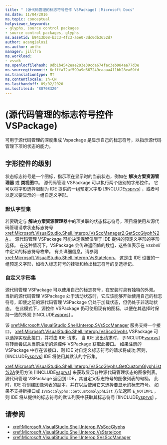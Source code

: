 ```yaml
---
title: " (源代码管理的标志符号控件 VSPackage) |Microsoft Docs"
ms.date: 11/04/2016
ms.topic: conceptual
helpviewer_keywords:
- glyphs, source control packages
- source control packages, glyphs
ms.assetid: b9413b08-b3c3-4fc3-a6e0-3dc0db3652d7
author: acangialosi
ms.author: anthc
manager: jillfra
ms.workload:
- vssdk
ms.openlocfilehash: 9db1b4542eae293e39cda674fac3eb984aa77d3e
ms.sourcegitcommit: 6cfffa72af599a9d667249caaaa411bb28ea69fd
ms.translationtype: MT
ms.contentlocale: zh-CN
ms.lasthandoff: 09/02/2020
ms.locfileid: "80708320"
---
```

# <a name="glyph-control-source-control-vspackage"></a> (源代码管理的标志符号控件 VSPackage) 
可用于源代码管理的深度集成 Vspackage 是显示自己的标志符号，以指示源代码管理下项的状态的能力。

## <a name="levels-of-glyph-control"></a>字形控件的级别
 状态标志符号是一个图标，指示项在显示时的当前状态，例如在 **解决方案资源管理器** 或 **类视图**中。 源代码管理 VSPackage 可以执行两个级别的字形控件。 它可以将字形选择限制为 IDE 提供的一组预定义字形 [!INCLUDE[vsprvs](../../code-quality/includes/vsprvs_md.md)] ，或者可以定义要显示的一组自定义字形。

### <a name="default-set-of-glyphs"></a>默认字型集
 若要确定与 **解决方案资源管理器**中的项关联的状态标志符号，项目将使用从源代码管理请求状态标志符号 <xref:Microsoft.VisualStudio.Shell.Interop.IVsSccManager2.GetSccGlyph%2A> 。 源代码管理 VSPackage 可能决定保留仅限于 IDE 提供的预定义字形的字形选择。 在这种情况下，VSPackage 会传递返回值的数组，这些值表示在 *vsshell*中定义的标志符号枚举。 有关详细信息，请参阅 <xref:Microsoft.VisualStudio.Shell.Interop.VsStateIcon>。 这是由 IDE 设置的一组预定义字形，如检入标志符号的挂锁和检出标志符号的复选标记。

### <a name="custom-set-of-glyphs"></a>自定义字形集
 源代码管理 VSPackage 可以使用自己的标志符号，在安装时具有独特的外观。 当新的源代码管理 VSPackage 处于活动状态时，它应该能够开始使用自己的标志符号，即使之前的源代码管理 VSPackage 仍处于加载状态，但仍处于非活动状态。 在此模式下，源控件 VSPackage 仍可使用现有的图标，以便在其选择时保持一致的外观 [!INCLUDE[vsprvs](../../code-quality/includes/vsprvs_md.md)] 。

 该 <xref:Microsoft.VisualStudio.Shell.Interop.SVsSccManager> 服务支持一个接口， <xref:Microsoft.VisualStudio.Shell.Interop.IVsSccGlyphs> VSPackage 可以选择实现此接口，并将由 IDE 请求。 当 IDE 发出请求时， [!INCLUDE[vsprvs](../../code-quality/includes/vsprvs_md.md)] 将转而尝试从当前注册的源控件 VSPackage 获取此接口。 如果注册的 VSPackage 中存在该接口，则 IDE 对自定义标志符号的请求将成功;否则， [!INCLUDE[vsprvs](../../code-quality/includes/vsprvs_md.md)] IDE 将使用其默认的字形集。

 <xref:Microsoft.VisualStudio.Shell.Interop.IVsSccGlyphs.GetCustomGlyphList%2A>使用方法 [!INCLUDE[vsprvs](../../code-quality/includes/vsprvs_md.md)] 来获取显示各种源代码管理状态的图像列表。 源代码管理 VSPackage 返回到 IDE，其自定义标志符号的图像列表的句柄。 此时，IDE 将创建图像列表的副本，并在以后使用它来选择要显示的标志符号。 如果不支持新接口或 `IVsSccGlyphs::GetCustomGlyphList` 方法返回 `E_NOTIMPL` ，则 IDE 将从提供的标志符号的默认列表中获取其标志符号 [!INCLUDE[vsprvs](../../code-quality/includes/vsprvs_md.md)] 。

## <a name="see-also"></a>请参阅
- <xref:Microsoft.VisualStudio.Shell.Interop.IVsSccGlyphs>
- <xref:Microsoft.VisualStudio.Shell.Interop.VsStateIcon>
- <xref:Microsoft.VisualStudio.Shell.Interop.SVsSccManager>
